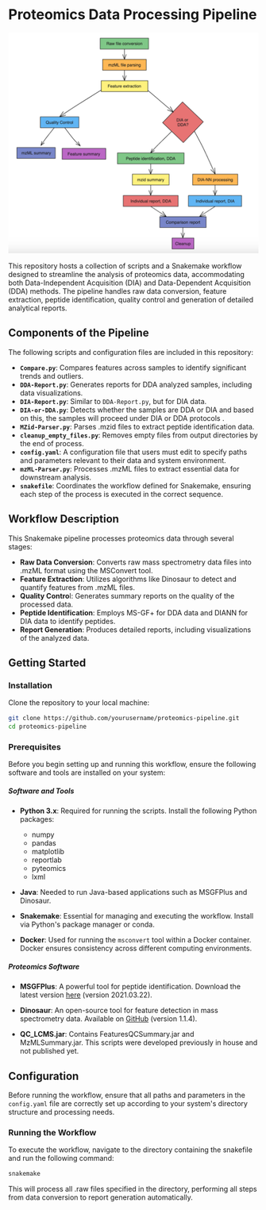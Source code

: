 
# Proteomics Data Processing Pipeline

![Workflow](Images/Workflow.png)

This repository hosts a collection of scripts and a Snakemake workflow designed to streamline the analysis of proteomics data, accommodating both Data-Independent Acquisition (DIA) and Data-Dependent Acquisition (DDA) methods. The pipeline handles raw data conversion, feature extraction, peptide identification, quality control and generation of detailed analytical reports.

## Components of the Pipeline

The following scripts and configuration files are included in this repository:

- **`Compare.py`**: Compares features across samples to identify significant trends and outliers.
- **`DDA-Report.py`**: Generates reports for DDA analyzed samples, including data visualizations.
- **`DIA-Report.py`**: Similar to `DDA-Report.py`, but for DIA data.
- **`DIA-or-DDA.py`**: Detects whether the samples are DDA or DIA and based on this, the samples will proceed under DIA or DDA protocols .
- **`MZid-Parser.py`**: Parses .mzid files to extract peptide identification data.
- **`cleanup_empty_files.py`**: Removes empty files from output directories by the end of process.
- **`config.yaml`**: A configuration file that users must edit to specify paths and parameters relevant to their data and system environment.
- **`mzML-Parser.py`**: Processes .mzML files to extract essential data for downstream analysis.
- **`snakefile`**: Coordinates the workflow defined for Snakemake, ensuring each step of the process is executed in the correct sequence.

## Workflow Description

This Snakemake pipeline processes proteomics data through several stages:

- **Raw Data Conversion**: Converts raw mass spectrometry data files into .mzML format using the MSConvert tool.
- **Feature Extraction**: Utilizes algorithms like Dinosaur to detect and quantify features from .mzML files.
- **Quality Contro**l: Generates summary reports on the quality of the processed data.
- **Peptide Identification**: Employs MS-GF+ for DDA data and DIANN for DIA data to identify peptides.
- **Report Generation**: Produces detailed reports, including visualizations of the analyzed data.

## Getting Started
### Installation

Clone the repository to your local machine:

```bash
git clone https://github.com/yourusername/proteomics-pipeline.git
cd proteomics-pipeline
```

### Prerequisites


Before you begin setting up and running this workflow, ensure the following software and tools are installed on your system:

##### Software and Tools

- **Python 3.x**: Required for running the scripts. Install the following Python packages:
  - numpy
  - pandas
  - matplotlib
  - reportlab
  - pyteomics
  - lxml

- **Java**: Needed to run Java-based applications such as MSGFPlus and Dinosaur.

- **Snakemake**: Essential for managing and executing the workflow. Install via Python's package manager or conda.

- **Docker**: Used for running the `msconvert` tool within a Docker container. Docker ensures consistency across different computing environments.

##### Proteomics Software

- **MSGFPlus**: A powerful tool for peptide identification. Download the latest version [here](https://github.com/MSGFPlus/msgfplus) (version 2021.03.22).

- **Dinosaur**: An open-source tool for feature detection in mass spectrometry data. Available on [GitHub](https://github.com/fickludd/dinosaur) (version 1.1.4).
- **QC_LCMS.jar**:  Contains FeaturesQCSummary.jar and MzMLSummary.jar. This scripts were developed previously in house and not published yet.

## Configuration

Before running the workflow, ensure that all paths and parameters in the `config.yaml` file are correctly set up according to your system's directory structure and processing needs.

### Running the Workflow
To execute the workflow, navigate to the directory containing the snakefile and run the following command:

```bash
snakemake
```
This will process all .raw files specified in the directory, performing all steps from data conversion to report generation automatically.

